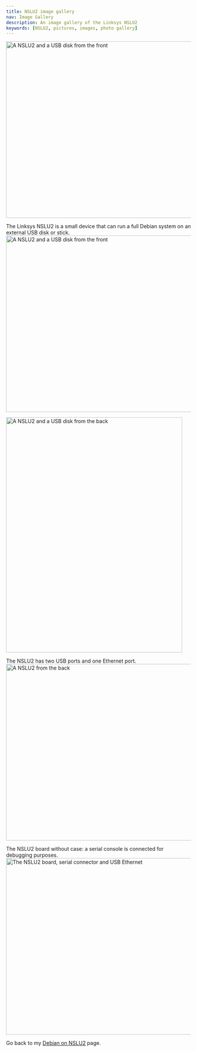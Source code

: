 ```yaml
---
title: NSLU2 image gallery
nav: Image Gallery
description: An image gallery of the Linksys NSLU2
keywords: [NSLU2, pictures, images, photo gallery]
---
```


<p>
<a href = "../images/img_1589.jpg">
<img src = "../images/img_1589s.jpg" class="border" alt = "A NSLU2 and a USB disk from the front" width="640" height="480" />
</a>
</p>

The Linksys NSLU2 is a small device that can run a full Debian system on an
external USB disk or stick.<br />
<a href = "../images/img_1587.jpg">
<img src = "../images/img_1587s.jpg" class="border" alt = "A NSLU2 and a USB disk from the front" width="640" height="480" />
</a>

<p>
<a href = "../images/img_1584.jpg">
<img src = "../images/img_1584s.jpg" class="border" alt = "A NSLU2 and a USB disk from the back" width="480" height="640" />
</a>
</p>

The NSLU2 has two USB ports and one Ethernet port.<br />
<a href = "../images/img_1585.jpg">
<img src = "../images/img_1585s.jpg" class="border" alt = "A NSLU2 from the back" width="640" height="480" />
</a>

The NSLU2 board without case: a serial console is connected for debugging
purposes.<br />
<a href = "../images/img_1580.jpg">
<img src = "../images/img_1580s.jpg" class="border" alt = "The NSLU2 board, serial connector and USB Ethernet"
 width="640" height="480" />
</a>

Go back to my <a href = "..">Debian on NSLU2</a> page.

